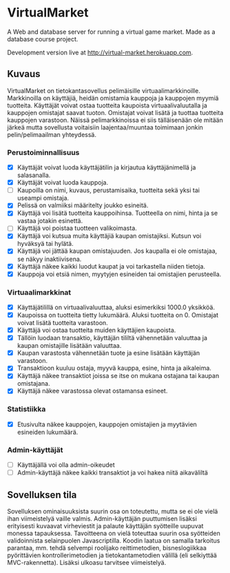 # VirtualMarket

A Web and database server for running a virtual game market. Made as a database course project. 

Development version live at http://virtual-market.herokuapp.com.


## Kuvaus

VirtualMarket on tietokantasovellus pelimäisille virtuaalimarkkinoille. 
Markkinoilla on käyttäjiä, heidän omistamia kauppoja ja kauppojen myymiä tuotteita. 
Käyttäjät voivat ostaa tuotteita kaupoista virtuaalivaluutalla ja kauppojen omistajat saavat tuoton. 
Omistajat voivat lisätä ja tuottaa tuotteita kauppojen varastoon. 
Näissä pelimarkkinoissa ei siis tälläisenään ole mitään järkeä mutta sovellusta voitaisiin laajentaa/muuntaa toimimaan jonkin pelin/pelimaailman yhteydessä.


### Perustoiminnallisuus
- [x] Käyttäjät voivat luoda käyttäjätilin ja kirjautua käyttäjänimellä ja salasanalla.
- [x] Käyttäjät voivat luoda kauppoja. 
- [ ] Kaupoilla on nimi, kuvaus, perustamisaika, tuotteita sekä yksi tai useampi omistaja. 
- [x] Pelissä on valmiiksi määritelty joukko esineitä.
- [x] Käyttäjä voi lisätä tuotteita kauppoihinsa. Tuotteella on nimi, hinta ja se vastaa jotakin esinettä.
- [ ] Käyttäjä voi poistaa tuotteen valikoimasta.
- [x] Käyttäjä voi kutsua muita käyttäjiä kaupan omistajiksi. Kutsun voi hyväksyä tai hylätä.
- [x] Käyttäjä voi jättää kaupan omistajuuden. Jos kaupalla ei ole omistajaa, se näkyy inaktiivisena.
- [x] Käyttäjä näkee kaikki luodut kaupat ja voi tarkastella niiden tietoja. 
- [x] Kauppoja voi etsiä nimen, myytyjen esineiden tai omistajien perusteella.

### Virtuaalimarkkinat
- [x] Käyttäjätilillä on virtuaalivaluuttaa, aluksi esimerkiksi 1000.0 yksikköä. 
- [x] Kaupoissa on tuotteita tietty lukumäärä. Aluksi tuotteita on 0. Omistajat voivat lisätä tuotteita varastoon. 
- [x] Käyttäjä voi ostaa tuotteita muiden käyttäjien kaupoista. 
- [x] Tällöin luodaan transaktio, käyttäjän tililtä vähennetään valuuttaa ja kaupan omistajille lisätään valuuttaa.
- [x] Kaupan varastosta vähennetään tuote ja esine lisätään käyttäjän varastoon.
- [x] Transaktioon kuuluu ostaja, myyvä kauppa, esine, hinta ja aikaleima.
- [x] Käyttäjä näkee transaktiot joissa se itse on mukana ostajana tai kaupan omistajana.
- [x] Käyttäjä näkee varastossa olevat ostamansa esineet.

### Statistiikka
- [x] Etusivulta näkee kauppojen, kauppojen omistajien ja myytävien esineiden lukumäärä.

### Admin-käyttäjät
- [ ] Käyttäjällä voi olla admin-oikeudet
- [ ] Admin-käyttäjä näkee kaikki transaktiot ja voi hakea niitä aikaväliltä

## Sovelluksen tila

Sovelluksen ominaisuuksista suurin osa on toteutettu, mutta se ei ole vielä ihan viimeistelyä vaille valmis. 
Admin-käyttäjän puuttumisen lisäksi erityisesti kuvaavat virheviestit ja palaute käyttäjän syötteille uupuvat monessa tapauksessa. 
Tavoitteena on vielä toteuttaa suurin osa syötteiden validoinnista selainpuolen Javascriptilla. 
Koodin laatua on samalla tarkoitus parantaa, mm. tehdä selvempi roolijako reittimetodien, bisneslogiikkaa pyörittävien kontrollerimetodien ja tietokantametodien välillä (eli selkiyttää MVC-rakennetta).
Lisäksi ulkoasu tarvitsee viimeistelyä. 
